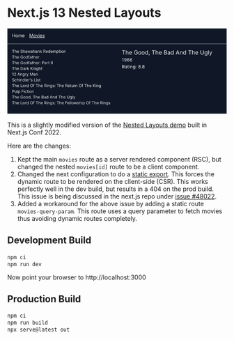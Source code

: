 # Next.js 13 Nested Layouts

![Screenshot](assets/screenshot.png)

This is a slightly modified version of the
[Nested Layouts demo](https://www.youtube.com/watch?v=6mQ3M1CUGnk) built in
Next.js Conf 2022.

Here are the changes:

1. Kept the main `movies` route as a server rendered component (RSC), but
   changed the nested `movies[id]` route to be a client component.
2. Changed the next configuration to do a
   [static export](https://nextjs.org/docs/app/building-your-application/deploying/static-exports).
   This forces the dynamic route to be rendered on the client-side (CSR). This
   works perfectly well in the dev build, but results in a 404 on the prod
   build. This issue is being discussed in the next.js repo under
   [issue #48022](https://github.com/vercel/next.js/issues/48022).
3. Added a workaround for the above issue by adding a static route
   `movies-query-param`. This route uses a query parameter to fetch movies thus
   avoiding dynamic routes completely.

## Development Build

```shell
npm ci
npm run dev
```

Now point your browser to http://localhost:3000

## Production Build

```shell
npm ci
npm run build
npx serve@latest out
```
